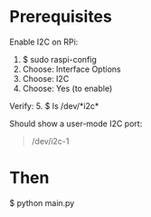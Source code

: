 # Prerequisites

Enable I2C on RPi:
1. \$ sudo raspi-config
2. Choose: Interface Options
3. Choose: I2C
4. Choose: Yes (to enable)

Verify:
5. \$ ls /dev/\*i2c\*

Should show a user-mode I2C port:
> /dev/i2c-1

# Then

\$ python main.py
